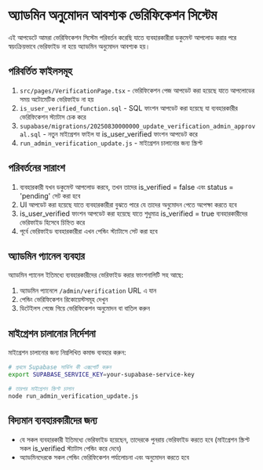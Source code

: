 # অ্যাডমিন অনুমোদন আবশ্যক ভেরিফিকেশন সিস্টেম

এই আপডেটে আমরা ভেরিফিকেশন সিস্টেম পরিবর্তন করেছি যাতে ব্যবহারকারীরা ডকুমেন্ট আপলোড করার পরে স্বয়ংক্রিয়ভাবে ভেরিফাইড না হয়ে অ্যাডমিন অনুমোদন আবশ্যক হয়।

## পরিবর্তিত ফাইলসমূহ

1. `src/pages/VerificationPage.tsx` - ভেরিফিকেশন পেজ আপডেট করা হয়েছে যাতে আপলোডের সময় অটোমেটিক ভেরিফাইড না হয়
2. `is_user_verified_function.sql` - SQL ফাংশন আপডেট করা হয়েছে যা ব্যবহারকারীর ভেরিফিকেশন স্ট্যাটাস চেক করে
3. `supabase/migrations/20250830000000_update_verification_admin_approval.sql` - নতুন মাইগ্রেশন ফাইল যা is_user_verified ফাংশন আপডেট করে
4. `run_admin_verification_update.js` - মাইগ্রেশন চালানোর জন্য স্ক্রিপ্ট

## পরিবর্তনের সারাংশ

1. ব্যবহারকারী যখন ডকুমেন্ট আপলোড করবে, তখন তাদের is_verified = false এবং status = 'pending' সেট করা হবে
2. UI আপডেট করা হয়েছে যাতে ব্যবহারকারীরা বুঝতে পারে যে তাদের অনুমোদন পেতে অপেক্ষা করতে হবে
3. is_user_verified ফাংশন আপডেট করা হয়েছে যাতে শুধুমাত্র is_verified = true ব্যবহারকারীদের ভেরিফাইড হিসেবে চিহ্নিত করে
4. পূর্বে ভেরিফাইড ব্যবহারকারীরা এখন পেন্ডিং স্ট্যাটাসে সেট করা হবে

## অ্যাডমিন প্যানেল ব্যবহার

অ্যাডমিন প্যানেল ইতিমধ্যে ব্যবহারকারীদের ভেরিফাইড করার ফাংশনালিটি সহ আছে:

1. অ্যাডমিন প্যানেলে `/admin/verification` URL এ যান
2. পেন্ডিং ভেরিফিকেশন রিকোয়েস্টসমূহ দেখুন
3. ডিটেইলস পেজে গিয়ে ভেরিফিকেশন অনুমোদন বা বাতিল করুন

## মাইগ্রেশন চালানোর নির্দেশনা

মাইগ্রেশন চালানোর জন্য নিম্নলিখিত কমান্ড ব্যবহার করুন:

```bash
# প্রথমে Supabase সার্ভিস কী এক্সপোর্ট করুন
export SUPABASE_SERVICE_KEY=your-supabase-service-key

# তারপর মাইগ্রেশন স্ক্রিপ্ট চালান
node run_admin_verification_update.js
```

## বিদ্যমান ব্যবহারকারীদের জন্য

- যে সকল ব্যবহারকারী ইতিমধ্যে ভেরিফাইড হয়েছেন, তাদেরকে পুনরায় ভেরিফাইড করতে হবে (মাইগ্রেশন স্ক্রিপ্ট সকল is_verified স্ট্যাটাস পেন্ডিং করে দেবে)
- অ্যাডমিনদেরকে সকল পেন্ডিং ভেরিফিকেশন পর্যালোচনা এবং অনুমোদন করতে হবে 
